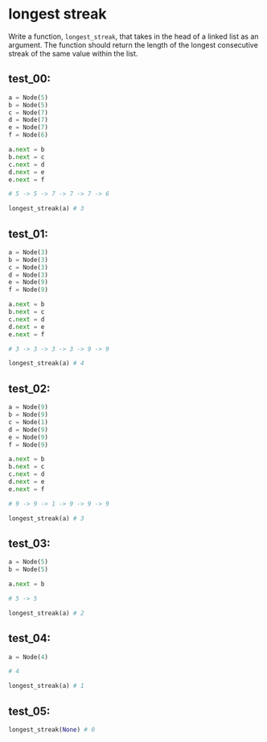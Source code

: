 # longest streak

Write a function, `longest_streak`, that takes in the head of a linked list as an argument. The function should return the length of the longest consecutive streak of the same value within the list.

## test_00:

```python
a = Node(5)
b = Node(5)
c = Node(7)
d = Node(7)
e = Node(7)
f = Node(6)

a.next = b
b.next = c
c.next = d
d.next = e
e.next = f

# 5 -> 5 -> 7 -> 7 -> 7 -> 6

longest_streak(a) # 3
```

## test_01:

```python
a = Node(3)
b = Node(3)
c = Node(3)
d = Node(3)
e = Node(9)
f = Node(9)

a.next = b
b.next = c
c.next = d
d.next = e
e.next = f

# 3 -> 3 -> 3 -> 3 -> 9 -> 9

longest_streak(a) # 4
```

## test_02:

```python
a = Node(9)
b = Node(9)
c = Node(1)
d = Node(9)
e = Node(9)
f = Node(9)

a.next = b
b.next = c
c.next = d
d.next = e
e.next = f

# 9 -> 9 -> 1 -> 9 -> 9 -> 9

longest_streak(a) # 3
```

## test_03:

```python
a = Node(5)
b = Node(5)

a.next = b

# 5 -> 5

longest_streak(a) # 2
```

## test_04:

```python
a = Node(4)

# 4

longest_streak(a) # 1
```

## test_05:

```python
longest_streak(None) # 0
```
